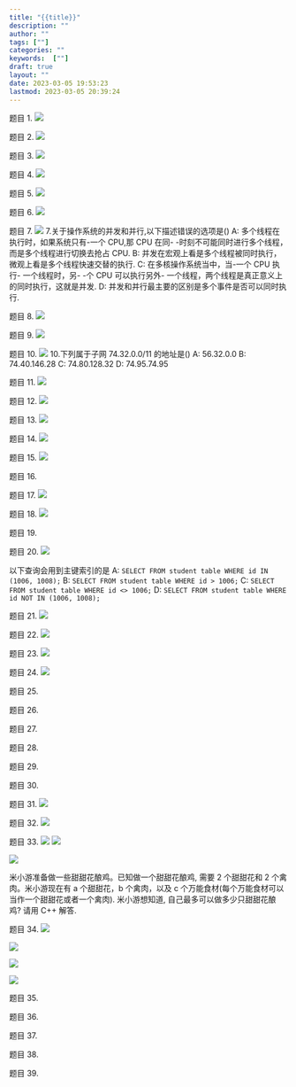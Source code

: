 ```yaml
---
title: "{{title}}"
description: ""
author: ""
tags: [""]
categories: ""
keywords:  [""]
draft: true
layout: ""
date: 2023-03-05 19:53:23
lastmod: 2023-03-05 20:39:24
---
```


题目 1. ![](米哈游笔试记录.assets/image-20230305200129.png)



题目 2. ![](米哈游笔试记录.assets/image-20230305200138.png)



题目 3. ![](米哈游笔试记录.assets/image-20230305200144.png)



题目 4. ![](米哈游笔试记录.assets/image-20230305200151.png)



题目 5. ![](米哈游笔试记录.assets/image-20230305200205.png)



题目 6. ![](米哈游笔试记录.assets/image-20230305200217.png)



题目 7. ![](米哈游笔试记录.assets/image-20230305200231.png)
7.关于操作系统的并发和并行,以下描述错误的选项是()
A: 多个线程在执行时，如果系统只有-一个 CPU,那 CPU 在同- -时刻不可能同时进行多个线程，而是多个线程进行切换去抢占 CPU.
B: 并发在宏观上看是多个线程被同时执行，微观上看是多个线程快速交替的执行.
C: 在多核操作系统当中，当-一个 CPU 执行- 一个线程时，另- -个 CPU 可以执行另外- 一个线程，两个线程是真正意义上的同时执行，这就是并发.
D: 并发和并行最主要的区别是多个事件是否可以同时执行.



题目 8. ![](米哈游笔试记录.assets/image-20230305200254.png)



题目 9. ![](米哈游笔试记录.assets/image-20230305200309.png)



题目 10. ![](米哈游笔试记录.assets/image-20230305200328.png)
10.下列属于子网 74.32.0.0/11 的地址是()
A: 56.32.0.0
B: 74.40.146.28
C: 74.80.128.32
D: 74.95.74.95



题目 11. ![](米哈游笔试记录.assets/image-20230305201344.png)



题目 12. ![](米哈游笔试记录.assets/image-20230305201436.png)



题目 13. ![](米哈游笔试记录.assets/image-20230305201440.png)



题目 14. ![](米哈游笔试记录.assets/image-20230305201452.png)



题目 15. ![](米哈游笔试记录.assets/image-20230305201517.png)



题目 16. 

题目 17. ![](米哈游笔试记录.assets/image-20230305201620.png)



题目 18. ![](米哈游笔试记录.assets/image-20230305201637.png)



题目 19. 




题目 20. ![](米哈游笔试记录.assets/image-20230305202924.png)


以下查询会用到主键索引的是
A: `SELECT FROM student table WHERE id IN (1006, 1008);`
B: `SELECT FROM student table WHERE id > 1006;`
C: `SELECT FROM student table WHERE id <> 1006;`
D: `SELECT FROM student table WHERE id NOT IN (1006, 1008);`

题目 21. ![](米哈游笔试记录.assets/image-20230305202945.png)



题目 22. ![](米哈游笔试记录.assets/image-20230305202949.png)



题目 23. ![](米哈游笔试记录.assets/image-20230305202952.png)



题目 24. ![](米哈游笔试记录.assets/image-20230305203002.png)



题目 25. 

题目 26. 

题目 27. 

题目 28. 

题目 29. 

题目 30. 

题目 31. ![](米哈游笔试记录.assets/image-20230305203039.png)



题目 32. 
![](米哈游笔试记录.assets/image-20230305203049.png)


题目 33. ![](米哈游笔试记录.assets/image-20230305203058.png)
![](米哈游笔试记录.assets/image-20230305203317.png)

![](米哈游笔试记录.assets/image-20230305203728.png)


米小游准备做一些甜甜花酿鸡。已知做一个甜甜花酿鸡, 需要 2 个甜甜花和 2 个禽肉。米小游现在有 a 个甜甜花，b 个禽肉，以及 c 个万能食材(每个万能食材可以
当作一个甜甜花或者一个禽肉). 米小游想知道, 自己最多可以做多少只甜甜花酿鸡? 请用 C++ 解答. 



题目 34. ![](米哈游笔试记录.assets/image-20230305203203.png)





![](米哈游笔试记录.assets/image-20230305203219.png)



![](米哈游笔试记录.assets/image-20230305203923.png)




![](米哈游笔试记录.assets/image-20230305203638.png)



题目 35. 

题目 36. 

题目 37. 

题目 38. 

题目 39. 
